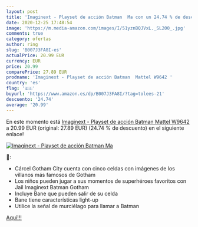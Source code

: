 ```yaml
---
layout: post
title: 'Imaginext - Playset de acción Batman  Ma con un 24.74 % de descuento'
date: 2020-12-25 17:48:54
image: 'https://m.media-amazon.com/images/I/51yznBQJVxL._SL200_.jpg'
comments: true
category: ofertas
author: ring
slug: 'B007J3FA8I-es'
actualPrice: 20.99 EUR
currency: EUR
price: 20.99
comparePrice: 27.89 EUR
prodname: 'Imaginext - Playset de acción Batman  Mattel W9642 '
country: 'es'
flag: '🇪🇸'
buyurl: 'https://www.amazon.es/dp/B007J3FA8I/?tag=tolees-21'
descuento: '24.74'
average: '20.99'
---
```


En este momento está [Imaginext - Playset de acción Batman  Mattel W9642 ](https://www.amazon.es/dp/B007J3FA8I/?tag=tolees-21) a 20.99 EUR (original: 27.89 EUR) (24.74 %  de descuento) en el siguiente enlace!

[![Imaginext - Playset de acción Batman  Ma](https://m.media-amazon.com/images/I/51yznBQJVxL._SL200_.jpg)](https://www.amazon.es/dp/B007J3FA8I/?tag=tolees-21)

🔎:

- Cárcel Gotham City cuenta con cinco celdas con imágenes de los villanos más famosos de Gotham
- Los niños pueden jugar a sus momentos de superhéroes favoritos con Jail Imaginext Batman Gotham
- Incluye Bane que pueden salir de su celda
- Bane tiene características light-up
- Utilice la señal de murciélago para llamar a Batman

[Aquí!!!](https://www.amazon.es/dp/B007J3FA8I/?tag=tolees-21)
